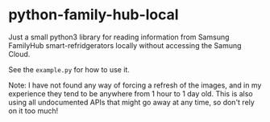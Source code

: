 # python-family-hub-local

Just a small python3 library for reading information from Samsung FamilyHub smart-refridgerators locally without accessing the Samung Cloud.


See the `example.py` for how to use it.

Note: I have not found any way of forcing a refresh of the images, and in my experience they tend to be anywhere from 1 hour to 1 day old. This is also using all undocumented APIs that might go away at any time, so don't rely on it too much!
